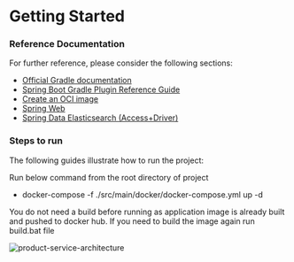# Getting Started

### Reference Documentation
For further reference, please consider the following sections:

* [Official Gradle documentation](https://docs.gradle.org)
* [Spring Boot Gradle Plugin Reference Guide](https://docs.spring.io/spring-boot/docs/2.4.5/gradle-plugin/reference/html/)
* [Create an OCI image](https://docs.spring.io/spring-boot/docs/2.4.5/gradle-plugin/reference/html/#build-image)
* [Spring Web](https://docs.spring.io/spring-boot/docs/2.4.5/reference/htmlsingle/#boot-features-developing-web-applications)
* [Spring Data Elasticsearch (Access+Driver)](https://docs.spring.io/spring-boot/docs/2.4.5/reference/htmlsingle/#boot-features-elasticsearch)

### Steps to run
The following guides illustrate how to run the project:

Run below command from the root directory of project
* docker-compose -f ./src/main/docker/docker-compose.yml up -d 

You do not need a build before running as application image is already built and pushed to docker hub.
If you need to build the image again run build.bat file

![product-service-architecture](https://user-images.githubusercontent.com/5157624/116121653-e4af4700-a6d1-11eb-8a5a-3315c4e32919.png)
